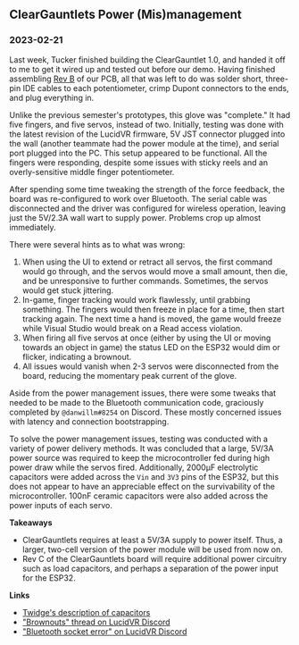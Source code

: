 ## ClearGauntlets Power (Mis)management
### 2023-02-21

Last week, Tucker finished building the ClearGauntlet 1.0, and handed it off to me to get it wired up and tested out before our demo. Having finished assembling [Rev B](https://github.com/ClearGauntlets/ClearGauntlet-PCB/releases/tag/Rev.B) of our PCB, all that was left to do was solder short, three-pin IDE cables to each potentiometer, crimp Dupont connectors to the ends, and plug everything in.

Unlike the previous semester's prototypes, this glove was "complete." It had five fingers, and five servos, instead of two. Initially, testing was done with the latest revision of the LucidVR firmware, 5V JST connector plugged into the wall (another teammate had the power module at the time), and serial port plugged into the PC. This setup appeared to be functional. All the fingers were responding, despite some issues with sticky reels and an overly-sensitive middle finger potentiometer.

After spending some time tweaking the strength of the force feedback, the board was re-configured to work over Bluetooth. The serial cable was disconnected and the driver was configured for wireless operation, leaving just the 5V/2.3A wall wart to supply power. Problems crop up almost immediately.

There were several hints as to what was wrong:
1. When using the UI to extend or retract all servos, the first command would go through, and the servos would move a small amount, then die, and be unresponsive to further commands. Sometimes, the servos would get stuck jittering.
2. In-game, finger tracking would work flawlessly, until grabbing something. The fingers would then freeze in place for a time, then start tracking again. The next time a hand is moved, the game would freeze while Visual Studio would break on a Read access violation.
3. When firing all five servos at once (either by using the UI or moving towards an object in game) the status LED on the ESP32 would dim or flicker, indicating a brownout.
4. All issues would vanish when 2-3 servos were disconnected from the board, reducing the momentary peak current of the glove.

Aside from the power management issues, there were some tweaks that needed to be made to the Bluetooth communication code, graciously completed by `@danwillm#8254` on Discord. These mostly concerned issues with latency and connection bootstrapping.

To solve the power management issues, testing was conducted with a variety of power delivery methods. It was concluded that a large, 5V/3A power source was required to keep the microcontroller fed during high power draw while the servos fired. Additionally, 2000µF electrolytic capacitors were added across the `Vin` and `3V3` pins of the ESP32, but this does not appear to have an appreciable effect on the survivability of the microcontroller. 100nF ceramic capacitors were also added across the power inputs of each servo.

**Takeaways**

- ClearGauntlets requires at least a 5V/3A supply to power itself. Thus, a larger, two-cell version of the power module will be used from now on.
- Rev C of the ClearGauntlets board will require additional power circuitry such as load capacitors, and perhaps a separation of the power input for the ESP32.

**Links**

- [Twidge's description of capacitors](https://discord.com/channels/784543299045818420/875815183447121991/883918618369343560)
- ["Brownouts" thread on LucidVR Discord](https://discord.com/channels/784543299045818420/1076936108836929606)
- ["Bluetooth socket error" on LucidVR Discord](https://discord.com/channels/784543299045818420/1076312802093961266)

